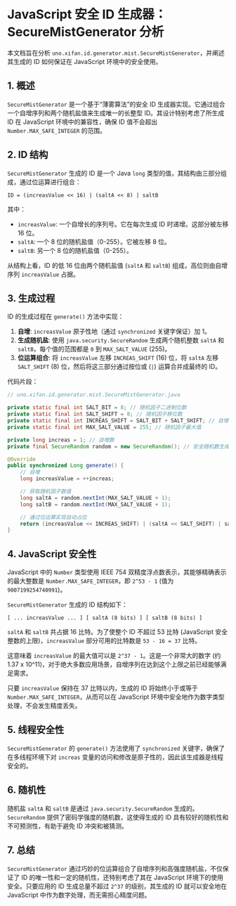 # JavaScript 安全 ID 生成器：SecureMistGenerator 分析

本文档旨在分析 `uno.xifan.id.generator.mist.SecureMistGenerator`，并阐述其生成的 ID 如何保证在 JavaScript 环境中的安全使用。

## 1. 概述

`SecureMistGenerator` 是一个基于“薄雾算法”的安全 ID 生成器实现。它通过组合一个自增序列和两个随机盐值来生成唯一的长整型 ID。其设计特别考虑了所生成 ID 在 JavaScript 环境中的兼容性，确保 ID 值不会超出 `Number.MAX_SAFE_INTEGER` 的范围。

## 2. ID 结构

`SecureMistGenerator` 生成的 ID 是一个 Java `long` 类型的值，其结构由三部分组成，通过位运算进行组合：

```
ID = (increasValue << 16) | (saltA << 8) | saltB
```

其中：

- `increasValue`: 一个自增长的序列号。它在每次生成 ID 时递增。这部分被左移 16 位。
- `saltA`: 一个 8 位的随机盐值（0-255）。它被左移 8 位。
- `saltB`: 另一个 8 位的随机盐值（0-255）。

从结构上看，ID 的低 16 位由两个随机盐值 (`saltA` 和 `saltB`) 组成，高位则由自增序列 `increasValue` 占据。

## 3. 生成过程

ID 的生成过程在 `generate()` 方法中实现：

1.  **自增**: `increasValue` 原子性地（通过 `synchronized` 关键字保证）加 1。
2.  **生成随机盐**: 使用 `java.security.SecureRandom` 生成两个随机整数 `saltA` 和 `saltB`，每个值的范围都是 `0` 到 `MAX_SALT_VALUE` (255)。
3.  **位运算组合**: 将 `increasValue` 左移 `INCREAS_SHIFT` (16) 位，将 `saltA` 左移 `SALT_SHIFT` (8) 位，然后将这三部分通过按位或 (`|`) 运算合并成最终的 ID。

代码片段：

```java
// uno.xifan.id.generator.mist.SecureMistGenerator.java

private static final int SALT_BIT = 8; // 随机因子二进制位数
private static final int SALT_SHIFT = 8; // 随机因子移位数
private static final int INCREAS_SHIFT = SALT_BIT + SALT_SHIFT; // 自增数移位数 (16)
private static final int MAX_SALT_VALUE = 255; // 随机因子最大值

private long increas = 1; // 自增数
private final SecureRandom random = new SecureRandom(); // 安全随机数生成器

@Override
public synchronized Long generate() {
    // 自增
    long increasValue = ++increas;

    // 获取随机因子数值
    long saltA = random.nextInt(MAX_SALT_VALUE + 1);
    long saltB = random.nextInt(MAX_SALT_VALUE + 1);

    // 通过位运算实现自动占位
    return (increasValue << INCREAS_SHIFT) | (saltA << SALT_SHIFT) | saltB;
}
```

## 4. JavaScript 安全性

JavaScript 中的 `Number` 类型使用 IEEE 754 双精度浮点数表示，其能够精确表示的最大整数是 `Number.MAX_SAFE_INTEGER`，即 `2^53 - 1` (值为 `9007199254740991`)。

`SecureMistGenerator` 生成的 ID 结构如下：

`[ ... increasValue ... ] [ saltA (8 bits) ] [ saltB (8 bits) ]`

`saltA` 和 `saltB` 共占据 16 比特。为了使整个 ID 不超过 53 比特 (JavaScript 安全整数的上限)，`increasValue` 部分可用的比特数是 `53 - 16 = 37` 比特。

这意味着 `increasValue` 的最大值可以是 `2^37 - 1`。这是一个非常大的数字 (约 1.37 x 10^11)，对于绝大多数应用场景，自增序列在达到这个上限之前已经能够满足需求。

只要 `increasValue` 保持在 37 比特以内，生成的 ID 将始终小于或等于 `Number.MAX_SAFE_INTEGER`，从而可以在 JavaScript 环境中安全地作为数字类型处理，不会发生精度丢失。

## 5. 线程安全性

`SecureMistGenerator` 的 `generate()` 方法使用了 `synchronized` 关键字，确保了在多线程环境下对 `increas` 变量的访问和修改是原子性的，因此该生成器是线程安全的。

## 6. 随机性

随机盐 `saltA` 和 `saltB` 是通过 `java.security.SecureRandom` 生成的。`SecureRandom` 提供了密码学强度的随机数，这使得生成的 ID 具有较好的随机性和不可预测性，有助于避免 ID 冲突和被猜测。

## 7. 总结

`SecureMistGenerator` 通过巧妙的位运算组合了自增序列和高强度随机盐，不仅保证了 ID 的唯一性和一定的随机性，还特别考虑了其在 JavaScript 环境下的使用安全。只要应用的 ID 生成总量不超过 `2^37` 的级别，其生成的 ID 就可以安全地在 JavaScript 中作为数字处理，而无需担心精度问题。
